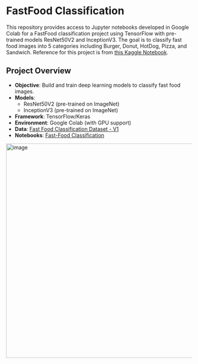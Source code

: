 # FastFood Classification

This repository provides access to Jupyter notebooks developed in Google Colab for a FastFood classification project using TensorFlow with pre-trained models ResNet50V2 and InceptionV3. The goal is to classify fast food images into 5 categories including Burger, Donut, HotDog, Pizza, and Sandwich. Reference for this project is from [this Kaggle Notebook](https://www.kaggle.com/code/utkarshsaxenadn/fast-food-classification-resnet50v2-acc-92/notebook).

## Project Overview
- **Objective**: Build and train deep learning models to classify fast food images.
- **Models**: 
  - ResNet50V2 (pre-trained on ImageNet)
  - InceptionV3 (pre-trained on ImageNet)
- **Framework**: TensorFlow/Keras
- **Environment**: Google Colab (with GPU support)
- **Data**: [Fast Food Classification Dataset - V1](https://www.kaggle.com/datasets/utkarshsaxenadn/fast-food-classification-dataset/versions/1)
- **Notebooks**: [Fast-Food Classification](https://colab.research.google.com/drive/1fw4lVVTOxQhdSdnhFcepvmc3Xj3IvPj9?usp=sharing)
<img width="581" alt="image" src="https://github.com/user-attachments/assets/c6d93e43-e581-4b71-8489-9ccc374eb08f" /> 
